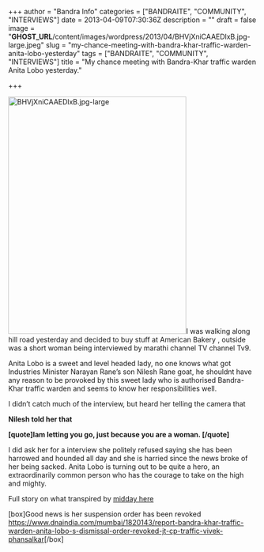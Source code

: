 +++
author = "Bandra Info"
categories = ["BANDRAITE", "COMMUNITY", "INTERVIEWS"]
date = 2013-04-09T07:30:36Z
description = ""
draft = false
image = "__GHOST_URL__/content/images/wordpress/2013/04/BHVjXniCAAEDlxB.jpg-large.jpeg"
slug = "my-chance-meeting-with-bandra-khar-traffic-warden-anita-lobo-yesterday"
tags = ["BANDRAITE", "COMMUNITY", "INTERVIEWS"]
title = "My chance meeting with Bandra-Khar traffic warden Anita Lobo yesterday."

+++


<p><a href="https://i2.wp.com/bandra.info/wp-content/uploads/2013/04/BHVjXniCAAEDlxB.jpg-large.jpeg?ssl=1"><img loading="lazy" class="alignright size-full wp-image-398" alt="BHVjXniCAAEDlxB.jpg-large" src="https://i2.wp.com/bandra.info/wp-content/uploads/2013/04/BHVjXniCAAEDlxB.jpg-large.jpeg?resize=360%2C480&#038;ssl=1" width="360" height="480" srcset="https://i2.wp.com/bandra.info/wp-content/uploads/2013/04/BHVjXniCAAEDlxB.jpg-large.jpeg?w=360&amp;ssl=1 360w, https://i2.wp.com/bandra.info/wp-content/uploads/2013/04/BHVjXniCAAEDlxB.jpg-large.jpeg?resize=225%2C300&amp;ssl=1 225w" sizes="(max-width: 360px) 100vw, 360px" data-recalc-dims="1" /></a>I was walking along hill road yesterday and decided to buy stuff at American Bakery , outside was a short woman being interviewed by marathi channel TV channel Tv9.</p>
<p>Anita Lobo is a sweet and level headed lady, no one knows what got Industries Minister Narayan Rane&#8217;s son Nilesh Rane goat, he shouldnt have any reason to be provoked by this sweet lady who is authorised Bandra-Khar traffic warden and seems to know her responsibilities well.</p>
<p>I didn&#8217;t catch much of the interview, but heard her telling the camera that</p>
<p><strong>Nilesh told her that</strong></p>
<p><strong>[quote]Iam letting you go, just because you are a woman. [/quote] </strong></p>
<p>I did ask her for a interview she politely refused saying she has been harrowed and hounded all day and she is harried since the news broke of her being sacked. Anita Lobo is turning out to be quite a hero, an extraordinarily common person who has the courage to take on the high and mighty.</p>
<p>Full story on what transpired by <a href="https://www.mid-day.com/news/2013/jan/280113-nilesh-rane-blocks-traffic-complains-against-warden.htm">midday here</a></p>
<p>[box]Good news is her suspension order has been revoked <a href="https://www.dnaindia.com/mumbai/1820143/report-bandra-khar-traffic-warden-anita-lobo-s-dismissal-order-revoked-jt-cp-traffic-vivek-phansalkar">https://www.dnaindia.com/mumbai/1820143/report-bandra-khar-traffic-warden-anita-lobo-s-dismissal-order-revoked-jt-cp-traffic-vivek-phansalkar</a>[/box]</p>



